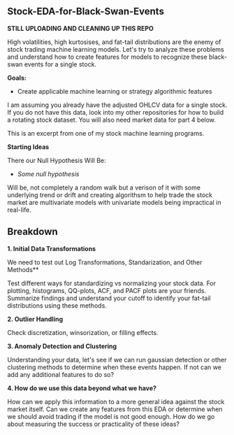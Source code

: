 ## Stock-EDA-for-Black-Swan-Events

**STILL UPLOADING AND CLEANING UP THIS REPO**

High volatilities, high kurtosises, and fat-tail distributions are the enemy of stock trading machine learning models. Let's try to analyze these problems and understand how to create features for models to recognize these black-swan events for a single stock.

**Goals:** 
- Create applicable machine learning or strategy algorithmic features



I am assuming you already have the adjusted OHLCV data for a single stock. If you do not have this data, look into my other repositories for how to build a rotating stock dataset. You will also need market data for part 4 below.

This is an excerpt from one of my stock machine learning programs.

**Starting Ideas**


There our Null Hypothesis Will Be:
- *Some null hypothesis*

Will be, not completely a random walk but a verison of it with some underlying trend or drift and creating algorithsm to help trade the stock market are multivariate models with univariate models being impractical in real-life. 

## Breakdown

**1. Initial Data Transformations**

We need to test out Log Transformations, Standarization, and Other Methods**

Test different ways for standardizing vs normalizing your stock data. For plotting, histograms, QQ-plots, ACF, and PACF plots are your friends. Summarize findings and understand your cutoff to identify your fat-tail distributions using these methods. 

**2. Outlier Handling**

Check discretization, winsorization, or filling effects.

**3. Anomaly Detection and Clustering**

Understanding your data, let's see if we can run gaussian detection or other clustering methods to determine when these events happen. If not can we add any additional features to do so?

**4. How do we use this data beyond what we have?**

How can we apply this information to a more general idea against the stock market itself. Can we create any features from this EDA or determine when we should avoid trading if the model is not good enough. How do we go about measuring the success or practicality of these ideas?
